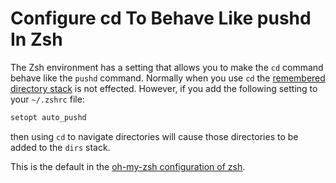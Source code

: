 # Configure cd To Behave Like pushd In Zsh

The Zsh environment has a setting that allows you to make the `cd` command behave like the `pushd` command. Normally when you use `cd` the [remembered directory stack](list-the-stack-of-remembered-directories.md) is not effected. However, if you add the following setting to your `~/.zshrc` file:

```bash
setopt auto_pushd
```

then using `cd` to navigate directories will cause those directories to be added to the `dirs` stack.

This is the default in the [oh-my-zsh configuration of zsh](https://github.com/robbyrussell/oh-my-zsh/blob/master/lib/directories.zsh#L2).
